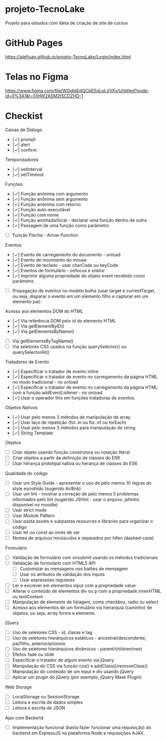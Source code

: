 # projeto-TecnoLake

Projeto para estudos com ideia de criação de site de cursos

# GitHub Pages

https://alefjuan.github.io/projeto-TecnoLake/Login/index.html

# Telas no Figma

https://www.figma.com/file/W0idlaEdQCbE5qLpLg1jXy/Untitled?node-id=0%3A1&t=51HW2ASM2t5CDZHD-1

# Checkist

Caixas de Diálogo

- [✓] prompt
- [✓] alert
- [✓] confirm

Temporizadores

- [✓] setInterval
- [✓] setTimeout

Funções

- [✓] Função anônima com argumento
- [✓] Função anônima sem argumento
- [✓] Função anônima com retorno
- [✓] Função auto-executável
- [✓] Função com nome
- [✓] Função aninhada/local - declarar uma função dentro de outra
- [✓] Passagem de uma função como parâmetro
- [ ] Função Flecha - Arrow Function

Eventos

- [✓] Evento de carregamento do documento - onload
- [✓] Evento de movimento do mouse
- [✓] Evento de teclado - usar charCode ou keyCode
- [✓] Eventos de formulário - onfocus e onblur
- [✓] Imprimir alguma propriedade do objeto event recebido como parâmetro
- [ ] Propagação de eventos no modelo bolha (usar target e currentTarget, ou seja, disparar o evento em um elemento filho e capturar em um elemento pai)

Acesso aos elementos DOM do HTML

- [✓] Via referência DOM pelo id do elemento HTML
- [✓] Via getElementByID()
- [✓] Via getElementsByName()
- [ ] Via getElementsByTagName()
- [ ] Via seletores CSS usados na função querySelector() ou querySelectorAll()

Tratadores de Evento

- [✓] Especificar o tratador de evento inline
- [✓] Especificar o tratador de evento no carregamento da página HTML no modo tradicional - no onload
- [✓] Especificar o tratador de evento no carregamento da página HTML com a função addEventListener - no onload
- [✓] Usar o operador this em funções tratadoras de eventos.

Objetos Nativos

- [✓] Usar pelo menos 3 métodos de manipulação de array
- [✓] Usar laço de repetição (for..in ou for..of ou forEach)
- [✓] Usar pelo menos 3 métodos para manipulação de string
- [✓] String Template

Objetos

- [ ] Criar objeto usando função construtora ou notação literal
- [ ] Criar objetos a partir da definição de classes do ES6
- [ ] Usar herança prototipal nativa ou herança de classes do ES6

Qualidade do código

- [ ] Usar um Style Guide - apresentar o uso de pelo menos 10 regras do style escolhido (sugerido AirBnb)
- [ ] Usar um lint - mostrar a correção de pelo menos 5 problemas informados pelo lint (sugerido JSHint - usar o arquivo .jshintrc disponível no moodle)
- [ ] Usar strict mode
- [ ] Usar Module Pattern
- [ ] Usar pasta assets e subpastas resources e libraries para organizar o código
- [ ] Usar let ou const ao invés de var
- [ ] Nomes de arquivos minúsculos e separados por hífen (dashed-case)

Formulário

- [ ] Validação de formulário com onsubmit usando os métodos tradicionais
- [ ] Validação de formulário com HTML5 API
  - [ ] Customizar as mensagens nos balões de mensagem
  - [ ] Usar os atributos de validação dos inputs
  - [ ] Usar expressões regulares
- [ ] Ler e escrever em elementos input com a propriedade value
- [ ] Alterar o conteúdo de elementos div ou p com a propriedade innerHTML ou textContent
- [ ] Manipulação de elemento de listagem, como checkbox, radio ou select
- [ ] Acesso aos elementos de um formulário via hierarquia (caminho) de objetos, ou seja, array forms e elements

jQuery

- [ ] Uso de seletores CSS - id, classe e tag
- [ ] Uso de seletores hierárquicos estáticos - ancestral/descendente, pai/filho, anterior/próximo
- [ ] Uso de seletores hierárquicos dinâmicos - parent/children/next
- [ ] Efeitos fade ou slide
- [ ] Especificar o tratador de algum evento via jQuery
- [ ] Manipulação do CSS via função css() e addClass()/removeClass()
- [ ] Manipulação do conteúdo de um input e div usando jQuery
- [ ] Aplicar um plugin do jQuery (por exemplo, jQuery Mask Plugin)

Web Storage

- [ ] LocalStorage ou SessionStorage
- [ ] Leitura e escrita de dados simples
- [ ] Leitura e escrita de JSON

Ajax com Backend

- [ ] Implementação funcional (basta fazer funcionar uma requisição) do backend em ExpressJS na plataforma Node e requisições AJAX.
